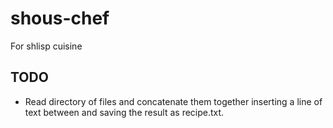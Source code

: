 # shous-chef
For shlisp cuisine

## TODO
- Read directory of files and concatenate them together inserting a line of text between and saving the result as recipe.txt.
